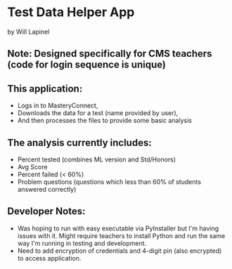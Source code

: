 # Test Data Helper App
by Will Lapinel

## Note: Designed specifically for CMS teachers (code for login sequence is unique)

## This application:
- Logs in to MasteryConnect, 
- Downloads the data for a test (name provided by user), 
- And then processes the files to provide some basic analysis

## The analysis currently includes:
- Percent tested (combines ML version and Std/Honors)
- Avg Score 
- Percent failed (< 60%)
- Problem questions (questions which less than 60% of students answered correctly)

## Developer Notes:
- Was hoping to run with easy executable via PyInstaller but I'm having issues with it. Might require teachers to install Python and run the same way I'm running in testing and development.
- Need to add encryption of credentials and 4-digit pin (also encrypted) to access application. 